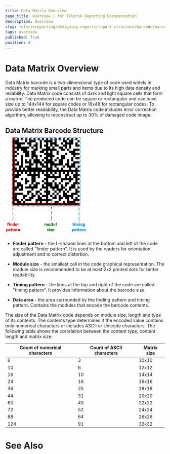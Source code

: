 ```yaml
---
title: Data Matrix Overview
page_title: Overview | for Telerik Reporting Documentation
description: Overview
slug: telerikreporting/designing-reports/report-structure/barcode/barcode-types/2d-barcodes/data-matrix/overview
tags: overview
published: True
position: 0
---
```


# Data Matrix Overview



Data Matrix barcode is a two-dimensional type of code used widely in industry for marking small parts and items due to its high data density and reliability.
        Data Matrix code consists of dark and light square cells that form a matrix. The produced code can be square or rectangular and can have size up to 144x144 for square codes
        or 16x48 for rectangular codes. To provide better readability, the Data Matrix code includes error correction algorithm, allowing to reconstruct up to 30% of damaged code image.
      

## Data Matrix Barcode Structure![barcode-datamatrix-structure](images/Barcodes/barcode-datamatrix-structure.png)

* __Finder pattern__ - the L-shaped lines at the bottom and left of the code are called "finder pattern". It is used by the readers for orientation, adjustment and to correct distortion.
            

* __Module size__ - the smallest cell in the code graphical representation. The module size is recommended to be at least 2x2 printed dots for better readability.
            

* __Timing pattern__ - the lines at the top and right of the code are called "timing pattern". It provides information about the barcode size.
            

* __Data area__ - the area surrounded by the finding pattern and timing pattern. Contains the modules that encode the barcode contents.
            

The size of the Data Matrix code depends on module size, length and type of its contents. The contents type determines if the encoded value contains only numerical characters or includes ASCII or Unicode characters.
          The following table shows the correlation between the content type, content length and matrix size:
        


| Count of numerical characters | Count of ASCII characters | Matrix size |
| ------ | ------ | ------ |
|6|3|10x10|
|10|6|12x12|
|16|10|14x14|
|24|16|16x16|
|36|25|18x18|
|44|31|20x20|
|60|43|22x22|
|72|52|24x24|
|88|64|26x26|
|124|91|32x32|

# See Also
